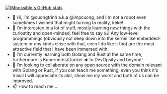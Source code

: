 [![IMpossible's GitHub stats](https://github-readme-stats.vercel.app/api?username=cuongtrinh1280&show_icons=true&theme=radical)](https://github.com/anuraghazra/github-readme-stats)

- 👋 Hi, I’m @cuongtrinh a.k.a @impcuong, and I'm not a robot even sometimes I wished that might turning to reality, keke!
- 👀 I’m interested in a lot of stuff, mostly learning new things with the curiostity and open-minded, feel free to say `hi`! 
Any low-level programmings (obviously not deep down into the kernel like embedded-system or any kinds close with that, even I do like it tho)
are the most attractive field that I have been immersed with.
- 🌱 I’m currently learning both Golang and Rust at the same time, furthermore is Kubernetes/Docker **=>** to DevOpsity and beyond!
- 💞️ I’m looking to collaborate on any open source with the domain relevant with Golang or Rust, if you can teach me something, even you think it's trivial
I will appreciate its alot, show me my worst and both of us can be improved.
- 📫 How to reach me ...

<!---
CuongTrinh1280/CuongTrinh1280 is a ✨ special ✨ repository because its `README.md` (this file) appears on your GitHub profile.
You can click the Preview link to take a look at your changes.
--->

<!---
[![Top Langs](https://github-readme-stats.vercel.app/api/top-langs/?username=cuongtrinh1280&show_icons=true&theme=radical&layout=compact)](https://github.com/anuraghazra/github-readme-stats)
--->
